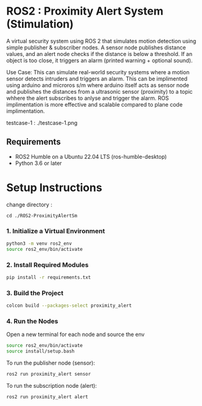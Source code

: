 # ROS2 : Proximity Alert System (Stimulation)

A virtual security system using ROS 2 that simulates motion detection using simple publisher & subscriber nodes. A sensor node publishes distance values, and an alert node checks if the distance is below a threshold. If an object is too close, it triggers an alarm (printed warning + optional sound).

Use Case: This can simulate real-world security systems where a motion sensor detects intruders and triggers an alarm. This can be implimented using arduino and microros s/m where arduino itself acts as sensor node and publishes the distances from a ultrasonic sensor (proximity) to a topic whhere the alert subscribes to anlyse and trigger the alarm. ROS implimentation is more effective and scalable compared to plane code implimentation.

testcase-1 : ./testcase-1.png


## Requirements

- ROS2 Humble on a Ubuntu 22.04 LTS (ros-humble-desktop)
- Python 3.6 or later
 
# Setup Instructions

change directory :

```
cd ./ROS2-ProximityAlertSm
```

### 1. Initialize a Virtual Environment

```bash
python3 -m venv ros2_env
source ros2_env/bin/activate
```

### 2. Install Required Modules

```bash
pip install -r requirements.txt
```

### 3. Build the Project

```bash
colcon build --packages-select proximity_alert
```

### 4. Run the Nodes

Open a new terminal for each node and source the env

```bash
source ros2_env/bin/activate
source install/setup.bash
```

To run the publisher node (sensor):

```bash
ros2 run proximity_alert sensor
```

To run the subscription node (alert):

```bash
ros2 run proximity_alert alert
```